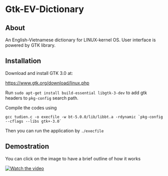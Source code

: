 # Gtk-EV-Dictionary
## About
An English-Vietnamese dictionary for LINUX-kernel OS.
User interface is powered by GTK library.
## Installation

Download and install GTK 3.0 at:

https://www.gtk.org/download/linux.php 

Run `sudo apt-get install build-essential libgtk-3-dev` to add gtk headers to `pkg-config` search path.

Compile the codes using
```
gcc tudien.c -o execfile -w bt-5.0.0/lib/libbt.a -rdynamic `pkg-config --cflags --libs gtk+-3.0`
```

Then you can run the application by `./execfile`

## Demostration

You can click on the image to have a brief outline of how it works

[![Watch the video](https://img.youtube.com/vi/7Z3-SUrP3Ds/maxresdefault.jpg)](https://youtu.be/7Z3-SUrP3Ds)
